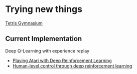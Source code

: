 # Trying new things
[Tetris Gymnasium](https://max-we.github.io/Tetris-Gymnasium/)

## Current Implementation
Deep Q-Learning with experience replay
- [Playing Atari with Deep Reinforcement Learning](https://arxiv.org/abs/1312.5602)
- [Human-level control through deep reinforcement learning](https://www.nature.com/articles/nature14236)